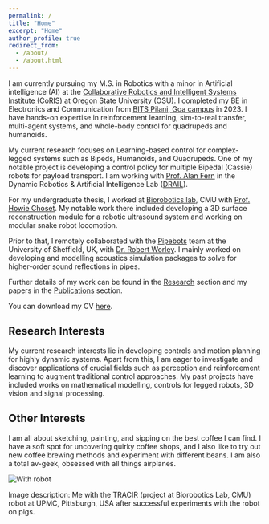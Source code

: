 ```yaml
---
permalink: /
title: "Home"
excerpt: "Home"
author_profile: true
redirect_from:
  - /about/
  - /about.html
---
```


I am currently pursuing my M.S. in Robotics with a minor in Artificial intelligence (AI) at the [Collaborative Robotics and Intelligent Systems Institute (CoRIS)](https://engineering.oregonstate.edu/CoRIS) at Oregon State University (OSU). I completed my BE in Electronics and Communication from [BITS Pilani, Goa campus](https://www.bits-pilani.ac.in/goa/) in 2023. I have hands-on expertise in reinforcement learning, sim-to-real transfer, multi-agent systems, and whole-body control for quadrupeds and humanoids.

My current research focuses on Learning-based control for complex-legged systems such as Bipeds, Humanoids, and Quadrupeds. One of my notable project is developing a control policy for multiple Bipedal (Cassie) robots for payload transport. I am working with [Prof. Alan Fern](https://engineering.oregonstate.edu/people/alan-fern) in the Dynamic Robotics & Artificial Intelligence Lab ([DRAIL](https://mime.engineering.oregonstate.edu/research/drl/)).

For my undergraduate thesis, I worked at [Biorobotics lab](https://www.ri.cmu.edu/robotics-groups/biorobotics/), CMU with [Prof. Howie Choset](https://www.ri.cmu.edu/ri-faculty/howie-choset/). My notable work there included developing a 3D surface reconstruction module for a robotic ultrasound system and working on modular snake robot locomotion.

Prior to that, I remotely collaborated with the [Pipebots](https://pipebots.ac.uk/) team at the University of Sheffield, UK, with [Dr. Robert Worley](https://pipebots.ac.uk/people/rob-worley/). I mainly worked on developing and modelling acoustics simulation packages to solve for higher-order sound reflections in pipes.

Further details of my work can be found in the [Research](/research/) section and my papers in the [Publications](/publications/) section.

You can download my CV [here](https://drive.google.com/file/d/1AqzNfTDYa_7IPigrYaiSDW5cHXKaIIks/view?usp=sharing).

## Research Interests

My current research interests lie in developing controls and motion planning for highly dynamic systems. Apart from this, I am eager to investigate and discover applications of crucial fields such as perception and reinforcement learning to augment traditional control approaches. My past projects have included works on mathematical modelling, controls for legged robots, 3D vision and signal processing.

## Other Interests

I am all about sketching, painting, and sipping on the best coffee I can find. I have a soft spot for uncovering quirky coffee shops, and I also like to try out new coffee brewing methods and experiment with different beans. I am also a total av-geek, obsessed with all things airplanes.

<!-- Fun Image -->
<img title="With robot" alt="With robot" src="/images/about_me.png">

Image description: Me with the TRACIR (project at Biorobotics Lab, CMU) robot at UPMC, Pittsburgh, USA after successful experiments with the robot on pigs.
